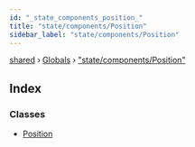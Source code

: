 ```yaml
---
id: "_state_components_position_"
title: "state/components/Position"
sidebar_label: "state/components/Position"
---
```


[shared](../index.md) › [Globals](../globals.md) › ["state/components/Position"](_state_components_position_.md)

## Index

### Classes

* [Position](../classes/_state_components_position_.position.md)

